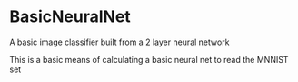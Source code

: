 # BasicNeuralNet
A basic image classifier built from a 2 layer neural network

This is a basic means of calculating a basic neural net to read the MNNIST set
